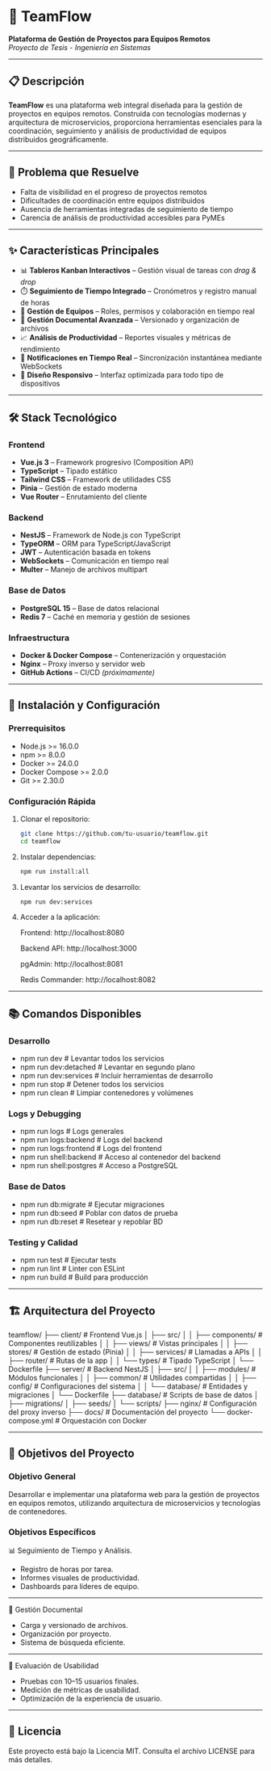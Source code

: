 # 🚀 TeamFlow

**Plataforma de Gestión de Proyectos para Equipos Remotos**  
_Proyecto de Tesis - Ingeniería en Sistemas_

---

## 📋 Descripción

**TeamFlow** es una plataforma web integral diseñada para la gestión de proyectos en equipos remotos. Construida con tecnologías modernas y arquitectura de microservicios, proporciona herramientas esenciales para la coordinación, seguimiento y análisis de productividad de equipos distribuidos geográficamente.

---

## 🎯 Problema que Resuelve

- Falta de visibilidad en el progreso de proyectos remotos  
- Dificultades de coordinación entre equipos distribuidos  
- Ausencia de herramientas integradas de seguimiento de tiempo  
- Carencia de análisis de productividad accesibles para PyMEs  

---

## ✨ Características Principales

- 📊 **Tableros Kanban Interactivos** – Gestión visual de tareas con _drag & drop_  
- ⏱️ **Seguimiento de Tiempo Integrado** – Cronómetros y registro manual de horas  
- 👥 **Gestión de Equipos** – Roles, permisos y colaboración en tiempo real  
- 📁 **Gestión Documental Avanzada** – Versionado y organización de archivos  
- 📈 **Análisis de Productividad** – Reportes visuales y métricas de rendimiento  
- 🔔 **Notificaciones en Tiempo Real** – Sincronización instantánea mediante WebSockets  
- 📱 **Diseño Responsivo** – Interfaz optimizada para todo tipo de dispositivos  

---

## 🛠️ Stack Tecnológico

### Frontend

- **Vue.js 3** – Framework progresivo (Composition API)  
- **TypeScript** – Tipado estático  
- **Tailwind CSS** – Framework de utilidades CSS  
- **Pinia** – Gestión de estado moderna  
- **Vue Router** – Enrutamiento del cliente  

### Backend

- **NestJS** – Framework de Node.js con TypeScript  
- **TypeORM** – ORM para TypeScript/JavaScript  
- **JWT** – Autenticación basada en tokens  
- **WebSockets** – Comunicación en tiempo real  
- **Multer** – Manejo de archivos multipart  

### Base de Datos

- **PostgreSQL 15** – Base de datos relacional  
- **Redis 7** – Caché en memoria y gestión de sesiones  

### Infraestructura

- **Docker & Docker Compose** – Contenerización y orquestación  
- **Nginx** – Proxy inverso y servidor web  
- **GitHub Actions** – CI/CD _(próximamente)_

---

## 🚀 Instalación y Configuración

### Prerrequisitos

- Node.js >= 16.0.0  
- npm >= 8.0.0  
- Docker >= 24.0.0  
- Docker Compose >= 2.0.0  
- Git >= 2.30.0  

### Configuración Rápida

1. Clonar el repositorio:

   ```bash
   git clone https://github.com/tu-usuario/teamflow.git
   cd teamflow

2. Instalar dependencias:

     ```bash
     npm run install:all

3. Levantar los servicios de desarrollo:

     ```bash
     npm run dev:services

4. Acceder a la aplicación:

    Frontend: http://localhost:8080

    Backend API: http://localhost:3000

    pgAdmin: http://localhost:8081

    Redis Commander: http://localhost:8082

---

## 📚 Comandos Disponibles

### Desarrollo

- npm run dev              # Levantar todos los servicios
- npm run dev:detached     # Levantar en segundo plano
- npm run dev:services     # Incluir herramientas de desarrollo
- npm run stop             # Detener todos los servicios
- npm run clean            # Limpiar contenedores y volúmenes

### Logs y Debugging

- npm run logs             # Logs generales
- npm run logs:backend     # Logs del backend
- npm run logs:frontend    # Logs del frontend
- npm run shell:backend    # Acceso al contenedor del backend
- npm run shell:postgres   # Acceso a PostgreSQL

### Base de Datos

- npm run db:migrate       # Ejecutar migraciones
- npm run db:seed          # Poblar con datos de prueba
- npm run db:reset         # Resetear y repoblar BD

### Testing y Calidad

- npm run test             # Ejecutar tests
- npm run lint             # Linter con ESLint
- npm run build            # Build para producción

---

## 🏗️ Arquitectura del Proyecto

teamflow/
├── client/                 # Frontend Vue.js
│   ├── src/
│   │   ├── components/     # Componentes reutilizables
│   │   ├── views/          # Vistas principales
│   │   ├── stores/         # Gestión de estado (Pinia)
│   │   ├── services/       # Llamadas a APIs
│   │   ├── router/         # Rutas de la app
│   │   └── types/          # Tipado TypeScript
│   └── Dockerfile
├── server/                 # Backend NestJS
│   ├── src/
│   │   ├── modules/        # Módulos funcionales
│   │   ├── common/         # Utilidades compartidas
│   │   ├── config/         # Configuraciones del sistema
│   │   └── database/       # Entidades y migraciones
│   └── Dockerfile
├── database/               # Scripts de base de datos
│   ├── migrations/
│   ├── seeds/
│   └── scripts/
├── nginx/                  # Configuración del proxy inverso
├── docs/                   # Documentación del proyecto
└── docker-compose.yml      # Orquestación con Docker


---

## 🎯 Objetivos del Proyecto

### Objetivo General
Desarrollar e implementar una plataforma web para la gestión de proyectos en equipos remotos, utilizando arquitectura de microservicios y tecnologías de contenedores.

### Objetivos Específicos

📊 Seguimiento de Tiempo y Análisis.
- Registro de horas por tarea.
- Informes visuales de productividad.
- Dashboards para líderes de equipo. 
---

📁 Gestión Documental
- Carga y versionado de archivos.
- Organización por proyecto.
- Sistema de búsqueda eficiente.
---

👥 Evaluación de Usabilidad
- Pruebas con 10–15 usuarios finales.
- Medición de métricas de usabilidad.
- Optimización de la experiencia de usuario.
---

## 📄 Licencia
Este proyecto está bajo la Licencia MIT. Consulta el archivo LICENSE para más detalles.


